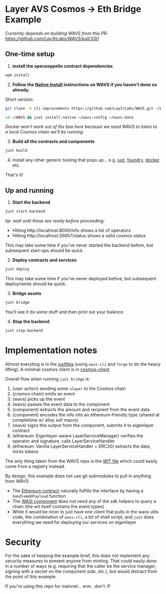 # Layer AVS Cosmos -> Eth Bridge Example

_Currently depends on building WAVS from this PR: https://github.com/Lay3rLabs/WAVS/pull/330_

## One-time setup

1. **install the openzeppelin contract dependencies**

```bash
npm install
```

2. **Follow the [Native Install](https://github.com/Lay3rLabs/WAVS/blob/main/docs/QUICKSTART.md#running-natively) instructions on WAVS if you haven't done so already.**

Short version:

```bash
git clone -b cli-improvements https://github.com/Lay3rLabs/WAVS.git ~/WAVS

cd ~/WAVS && just install-native ~/wavs-config ~/wavs-data
```

_Docker won't work out of the box here because we need WAVS to listen to a local Cosmos chain we'll be running_

3. **Build all the contracts and components**

```bash
just build
```

4. Install any other generic tooling that pops up... e.g. [just](https://github.com/casey/just), [foundry](https://book.getfoundry.sh/getting-started/installation), [docker](https://www.docker.com/) etc.

That's it!

## Up and running

1. **Start the backend**

```bash
just start-backend
```

_tip: wait until these are ready before proceeding:_

- Hitting http://localhost:8000/info shows a list of operators
- Hitting http://localhost:26657/status shows a valid cosmos status 

This may take some time if you've never started the backend before, but subsequent start-ups should be quick.

2. **Deploy contracts and services**

```bash
just deploy
```

This may take some time if you've never deployed before, but subsequent deployments should be quick.

3. **Bridge assets**

```bash
just bridge
```

You'll see it do some stuff and then print out your balance. 

4. **Stop the backend**

```bash
just stop-backend
```

# Implementation notes

Almost everyting is in the [justfiles](justfiles) (using `wavs-cli` and `forge` to do the heavy lifting).
A minimal cosmos client is in [cosmos-client](cosmos-client)

Overall flow when running `just bridge` is:

1. (user action) sending some `ulayer` to the Cosmos chain
2. (cosmos chain) emits an event
3. (wavs) picks up the event
4. (wavs) passes the event data to the component
5. (component) extracts the amount and recipient from the event data
6. (component) encodes the info into an ethereum-friendly type (shared at compiletime w/ alloy sol! macro)
7. (wavs) signs this output from the component, submits it to eigenlayer contract
8. (ethereum: Eigenlayer-aware LayerServiceManager) verifies the operator and signature, calls LayerServiceHandler
9. (ethereum: Vanilla LayerServiceHandler + ERC20) extracts the data, mints tokens

The only thing taken from the WAVS repo is the [WIT file](./component/wit/lay3r_avs@0.3.0.wit) which could easily come from a registry instead.

By design, this example does not use git submodules to pull in anything from WAVS: 

- The [Ethereum contract](./contracts/solidity/Submit.sol) naturally fulfills the interface by having a `handleAddPayload` function
- The [WASI component](./component/src/lib.rs) does not need any of the sdk helpers to query a chain (the wit itself contains the event types)
- While it would be nicer to just have one client that pulls in the wavs utils code, the combination of `wavs-cli`, a bit of shell script, and `just` does everything we need for deploying our services on eigenlayer

# Security

For the sake of keeping the example brief, this does not implement any security measures to prevent anyone from minting. That could easily done in a number of ways (e.g. requiring that the caller be the service manager, signing with a secret on the component side, etc.), but would distract from the point of this example.

If you're using this repo for mainnet... erm.. don't :P